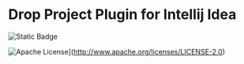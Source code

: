 # Drop Project Plugin for Intellij Idea

![[Static Badge](https://img.shields.io/badge/version-v0.9.2-blue)](https://img.shields.io/badge/version-v0.9.2-blue)

![Apache License](https://img.shields.io/badge/license-Apache%20License%202.0-blue.svg)](http://www.apache.org/licenses/LICENSE-2.0)
